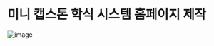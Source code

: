 # 미니 캡스톤 학식 시스템 홈페이지 제작 


![image](https://github.com/qkrwlfjddl/Capstone_menu/assets/139184027/2d1c6e6c-6101-4ffd-915e-bad5c04e1f0e)
